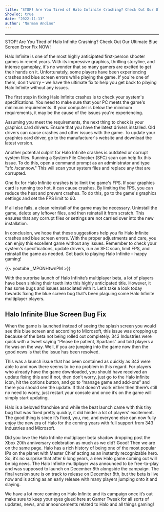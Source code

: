 ```yaml
---
title: "STOP! Are You Tired of Halo Infinite Crashing? Check Out Our Ultimate Blue Screen Error Fix NOW!"
ShowToc: true 
date: "2022-11-13"
author: "Norman Andino"
---
```

*****
STOP! Are You Tired of Halo Infinite Crashing? Check Out Our Ultimate Blue Screen Error Fix NOW!

Halo Infinite is one of the most highly anticipated first-person shooter games in recent years. With its impressive graphics, thrilling storyline, and intense gameplay, it's no wonder that so many gamers are excited to get their hands on it. Unfortunately, some players have been experiencing crashes and blue screen errors while playing the game. If you're one of them, don't worry – we have the ultimate fix to help you get back to playing Halo Infinite without any issues.

The first step in fixing Halo Infinite crashes is to check your system's specifications. You need to make sure that your PC meets the game's minimum requirements. If your computer is below the minimum requirements, it may be the cause of the issues you're experiencing.

Assuming you meet the requirements, the next thing to check is your graphics card drivers. Ensure that you have the latest drivers installed. Old drivers can cause crashes and other issues with the game. To update your graphics card driver, go to the manufacturer's website and download the latest version.

Another potential culprit for Halo Infinite crashes is outdated or corrupt system files. Running a System File Checker (SFC) scan can help fix this issue. To do this, open a command prompt as an administrator and type "sfc /scannow." This will scan your system files and replace any that are corrupted.

One fix for Halo Infinite crashes is to limit the game's FPS. If your graphics card is running too hot, it can cause crashes. By limiting the FPS, you can reduce the heat and prevent crashes. To do this, go to the game's graphics settings and set the FPS limit to 60.

If all else fails, a clean reinstall of the game may be necessary. Uninstall the game, delete any leftover files, and then reinstall it from scratch. This ensures that any corrupt files or settings are not carried over into the new installation.

In conclusion, we hope that these suggestions help you fix Halo Infinite crashes and blue screen errors. With the proper adjustments and care, you can enjoy this excellent game without any issues. Remember to check your system's specifications, update drivers, run an SFC scan, limit FPS, and reinstall the game as needed. Get back to playing Halo Infinite – happy gaming!

{{< youtube _MPONHtwnPM >}} 



With the surprise launch of Halo Infinite’s multiplayer beta, a lot of players have been sinking their teeth into this highly anticipated title. However, it has some bugs and issues associated with it. Let’s take a look today towards fixing the blue screen bug that’s been plaguing some Halo Infinite multiplayer players.
 
## Halo Infinite Blue Screen Bug Fix
 

 
When the game is launched instead of seeing the splash screen you would see this blue screen and according to Microsoft, this issue was cropping up because of the beta not being rolled out completely. 343 Industries were quick with a tweet saying “Please be patient, Spartans” and told players a fix was on the way. Well, if you are jumping into the game now then the good news is that the issue has been resolved.
 
This was a launch issue that has been contained as quickly as 343 were able to and now there seems to be no problem in this regard. For players who already have the game downloaded, you should have received an update fixing this and if not, then don’t worry, just go to the Halo infinite icon, hit the options button, and go to “manage game and add-ons” and there you should see the update. If that doesn’t work either then there’s still no need to worry, just restart your console and once it’s on the game will simply start updating.
 
Halo is a beloved franchise and while the beat launch came with this tiny bug that was fixed pretty quickly, it did hinder a lot of players’ excitement. The good thing is since it’s fixed, you, me, and everyone else can now fully enjoy the new era of Halo for the coming years with full support from 343 Industries and Microsoft.
 
Did you love the Halo Infinite multiplayer beta shadow dropping post the Xbox 20th anniversary celebration as much as we did? Good! Then we are on the same page. Halo has a rich history of being one of the most popular IPs on the planet with Master Chief acting as an instantly recognizable hero. So, it’s no surprise that after 6 long years, a new Halo game coming out will be big news. The Halo Infinite multiplayer was announced to be free-to-play and was supposed to launch on December 8th alongside the campaign. The final version sure is on track to release on December 8th, but the beta is live now and is acting as an early release with many players jumping onto it and slaying.
 
We have a lot more coming on Halo Infinite and its campaign once it’s out make sure to keep your eyes glued here at Gamer Tweak for all sorts of updates, news, and announcements related to Halo and all things gaming!




